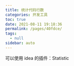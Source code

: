 ```yaml
---
title: 统计代码行数
categories: 开发工具
toc: true
date: 2021-08-11 19:18:36
permalink: /pages/40fdce/
tags: 
  - null
sidebar: auto
---
```


可以使用 idea 的插件：Statistic
